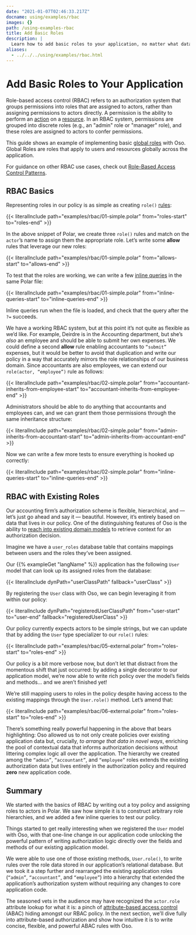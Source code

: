```yaml
---
date: "2021-01-07T02:46:33.217Z"
docname: using/examples/rbac
images: {}
path: /using-examples-rbac
title: Add Basic Roles
description: |
  Learn how to add basic roles to your application, no matter what data store/ORM you use.
aliases:
  - ../../../using/examples/rbac.html
---
```


# Add Basic Roles to Your Application

Role-based access control (RBAC) refers to an authorization system that
groups permissions into roles that are assigned to actors, rather than
assigning permissions to actors directly. A permission is the ability to
perform an [action](glossary#actions) on a [resource](glossary#resources). In
an RBAC system, permissions are grouped into discrete roles (e.g., an "admin" role or
"manager" role), and these roles are assigned to actors to confer
permissions.

This guide shows an example of implementing basic [global
roles](learn/roles#global-roles) with Oso. Global Roles are roles that apply
to users and resources globally across the application.

For guidance on other RBAC use cases, check out [Role-Based Access Control Patterns](learn/roles).

## RBAC Basics

Representing roles in our policy is as simple as creating `role()`
[rules](polar-syntax#rules):

{{< literalInclude path="examples/rbac/01-simple.polar"
                   from="roles-start"
                   to="roles-end" >}}

In the above snippet of Polar, we create three `role()` rules and match on the
`actor`’s name to assign them the appropriate role. Let’s write some **allow**
rules that leverage our new roles:

{{< literalInclude path="examples/rbac/01-simple.polar"
                   from="allows-start"
                   to="allows-end" >}}

To test that the roles are working, we can write a few [inline
queries](polar-syntax#inline-queries-) in the same Polar file:

{{< literalInclude path="examples/rbac/01-simple.polar"
                   from="inline-queries-start"
                   to="inline-queries-end" >}}

Inline queries run when the file is loaded, and check that the query after the
`?=` succeeds.

We have a working RBAC system, but at this point it’s not quite as flexible as
we’d like. For example, Deirdre is in the Accounting department, but she’s
_also_ an employee and should be able to submit her own expenses. We could
define a second **allow** rule enabling accountants to `“submit”` expenses, but
it would be better to avoid that duplication and write our policy in a way that
accurately mirrors the role relationships of our business domain. Since
accountants are also employees, we can extend our `role(actor, “employee”)`
rule as follows:

{{< literalInclude path="examples/rbac/02-simple.polar"
                   from="accountant-inherits-from-employee-start"
                   to="accountant-inherits-from-employee-end" >}}

Administrators should be able to do anything that accountants and employees
can, and we can grant them those permissions through the same inheritance
structure:

{{< literalInclude path="examples/rbac/02-simple.polar"
                   from="admin-inherits-from-accountant-start"
                   to="admin-inherits-from-accountant-end" >}}

Now we can write a few more tests to ensure everything is hooked up correctly:

{{< literalInclude path="examples/rbac/02-simple.polar"
                   from="inline-queries-start"
                   to="inline-queries-end" >}}

## RBAC with Existing Roles

Our accounting firm’s authorization scheme is flexible, hierarchical, and —
let’s just go ahead and say it — beautiful. However, it’s entirely based on
data that lives in our policy. One of the distinguishing features of Oso is the
ability to [reach into existing domain models](getting-started/policies#application-types) to retrieve
context for an authorization decision.

Imagine we have a `user_roles` database table that contains mappings
between users and the roles they’ve been assigned.

Our {{% exampleGet "langName" %}} application has the following `User` model
that can look up its assigned roles from the database:

{{< literalInclude dynPath="userClassPath"
                   fallback="userClass" >}}

By registering the `User` class with Oso, we can begin leveraging it from
within our policy:

{{< literalInclude dynPath="registeredUserClassPath"
                   from="user-start"
                   to="user-end"
                   fallback="registeredUserClass" >}}

Our policy currently expects actors to be simple strings, but we can update
that by adding the `User` type specializer to our `role()` rules:

{{< literalInclude path="examples/rbac/05-external.polar"
                   from="roles-start"
                   to="roles-end" >}}

Our policy is a bit more verbose now, but don’t let that distract from the
momentous shift that just occurred: by adding a single decorator to our
application model, we’re now able to write rich policy over the model’s fields
and methods… and we aren’t finished yet!

We’re still mapping users to roles in the policy despite having access to the
existing mappings through the `User.role()` method. Let’s amend that:

{{< literalInclude path="examples/rbac/06-external.polar"
                   from="roles-start"
                   to="roles-end" >}}

There’s something really powerful happening in the above that bears
highlighting: Oso allowed us to not only create policies over existing
application data but, crucially, _to arrange that data in novel ways_,
enriching the pool of contextual data that informs authorization decisions
without littering complex logic all over the application. The hierarchy we
created among the `“admin”`, `“accountant”`, and `“employee”` roles extends the
existing authorization data but lives entirely in the authorization policy and
required **zero** new application code.

## Summary

We started with the basics of RBAC by writing out a toy policy and assigning
roles to actors in Polar. We saw how simple it is to construct arbitrary role
hierarchies, and we added a few inline queries to test our policy.

Things started to get really interesting when we registered the `User` model
with Oso, with that one-line change in our application code unlocking the
powerful pattern of writing authorization logic directly over the fields and
methods of our existing application model.

We were able to use one of those existing methods, `User.role()`, to write
rules over the role data stored in our application’s relational database. But
we took it a step further and rearranged the existing application roles
(`“admin”`, `“accountant”`, and `“employee”`) into a hierarchy that extended
the application’s authorization system without requiring any changes to core
application code.

The seasoned vets in the audience may have recognized the `actor.role`
attribute lookup for what it is: a pinch of [attribute-based access
control](https://en.wikipedia.org/wiki/Attribute-based_access_control) (ABAC)
hiding amongst our RBAC policy. In the next section, we’ll dive fully into
attribute-based authorization and show how intuitive it is to write concise,
flexible, and powerful ABAC rules with Oso.